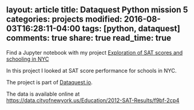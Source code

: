 layout: article
title: Dataquest Python mission 5
categories: projects
modified: 2016-08-03T16:28:11-04:00
tags: [python, dataquest]
comments: true
share: true
read_time: true
---


Find a Jupyter notebook with my project [Exploration of SAT scores and schooling in NYC](https://github.com/nahusznaj/Dataquest_Mission217_SAT_scores_NYC/blob/master/Schools.ipynb)

In this project I looked at SAT score performance for schools in NYC.


The project is part of [Dataquest.io]().

The data is available online at https://data.cityofnewyork.us/Education/2012-SAT-Results/f9bf-2cp4
